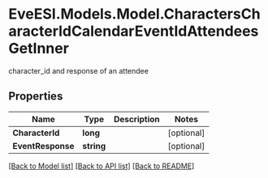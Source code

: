 # EveESI.Models.Model.CharactersCharacterIdCalendarEventIdAttendeesGetInner
character_id and response of an attendee

## Properties

Name | Type | Description | Notes
------------ | ------------- | ------------- | -------------
**CharacterId** | **long** |  | [optional] 
**EventResponse** | **string** |  | [optional] 

[[Back to Model list]](../README.md#documentation-for-models) [[Back to API list]](../README.md#documentation-for-api-endpoints) [[Back to README]](../README.md)

